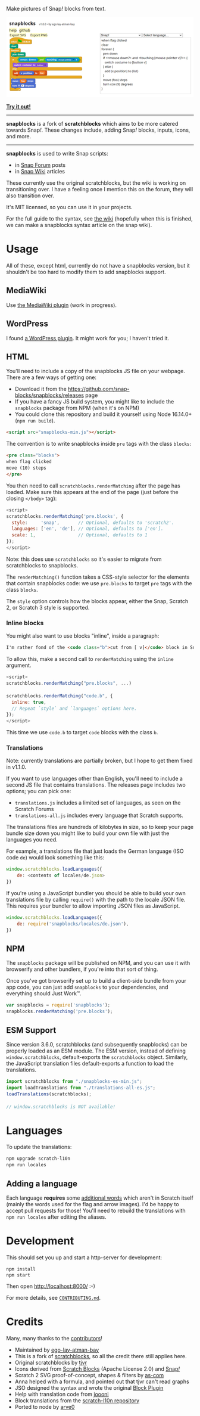 Make pictures of Snap<i>!</i> blocks from text.

[![Screenshot](./readme-assets/images/screenshot.png)](http://snap-blocks.github.io/#?style=snap&script=when%20flag%20clicked%0Aclear%0Aforever%20%7B%0A%20%20pen%20down%0A%20%20if%20%3C%3Cmouse%20down%3F%3E%20and%20%3Ctouching%20%5Bmouse-pointer%20v%5D%3F%3E%3E%20%7B%0A%20%20%20%20switch%20costume%20to%20%5Bbutton%20v%5D%0A%20%20%7D%20else%20%7B%0A%20%20%20%20add%20(x%20position)%20to%20(list)%0A%20%20%7D%0A%20%20move%20(foo)%20steps%0A%20%20turn%20ccw%20(9)%20degrees%0A%7D)


**[Try it out!](https://snap-blocks.github.io/snapblocks)**

---

**snapblocks** is a fork of **scratchblocks** which aims to be more catered towards Snap<i>!</i>. These changes include, adding Snap<i>!</i> blocks, inputs, icons, and more.

---

**snapblocks** is used to write Snap scripts:

- in [Snap Forum](https://forum.snap.berkeley.edu/) posts
- in [Snap Wiki](https://snapwiki.miraheze.org/) articles

These currently use the original scratchblocks, but the wiki is working on transitioning over. I have a feeling once I mention this on the forum, they will also transition over.

It's MIT licensed, so you can use it in your projects.

For the full guide to the syntax, see [the wiki](https://en.scratch-wiki.info/wiki/Block_Plugin/Syntax) (hopefully when this is finished, we can make a snapblocks syntax article on the snap wiki).

<!-- removed for now
# Differences from scratchblocks

As you can probably tell, snapblocks is for Snap<i>!</i>, which means that there are many things that need to be changed.

## Define block

First and foremost, the define block. There is a big issue with the scratchblocks implementation. The define keyword forces a block outline, making it impossible to create the snap "define" block. Take a look for yourself.

```scratchblocks
define ((block) :: control) [] (() @addInput :: grey ring) :: stack control
```
<img src="./readme-assets/scratchblocks/snap-define-block.png" width="40%">

This is not at all how it's supposed to look, in fact, it's very bad. Snapblocks fixes this by not forcing the define block outline, inputs, and also by changing the scratch define block syntax.

```snapblocks
define ((block)) [] (() @addInput)
```

<img src="./readme-assets/snapblocks/snap-define-block.png" width="40%">

The scratchblocks define block just takes the `define` keyword, then whatever's after is, is the new block. This may look fine, but sometimes you'll run into issues like this. Snapblocks changes the scratch define block syntax to be more strict, as in, it doesn't assume I want a weird block with a white block outline.

```snapblocks
define {block}
```

<img src="./readme-assets/snapblocks/scratch2-define-block.png" width="25%">
 -->


# Usage

All of these, except html, currently do not have a snapblocks version, but it shouldn't be too hard to modify them to add snapblocks support.

## MediaWiki

Use [the MediaWiki plugin](https://github.com/snap-blocks/mw-snapblocks) (work in progress).

## WordPress

I found [a WordPress plugin](https://github.com/tkc49/scratchblocks-for-wp).
It might work for you; I haven't tried it.

## HTML

You'll need to include a copy of the snapblocks JS file on your webpage.
There are a few ways of getting one:

* Download it from the <https://github.com/snap-blocks/snapblocks/releases> page
* If you have a fancy JS build system, you might like to include the `snapblocks` package from NPM (when it's on NPM)
* You could clone this repository and build it yourself using Node 16.14.0+ (`npm run build`).

```html
<script src="snapblocks-min.js"></script>
```

The convention is to write snapblocks inside `pre` tags with the class `blocks`:
```html
<pre class="blocks">
when flag clicked
move (10) steps
</pre>
```

You then need to call `scratchblocks.renderMatching` after the page has loaded.
Make sure this appears at the end of the page (just before the closing `</body>` tag):
```js
<script>
scratchblocks.renderMatching('pre.blocks', {
  style:     'snap',       // Optional, defaults to 'scratch2'.
  languages: ['en', 'de'], // Optional, defaults to ['en'].
  scale: 1,                // Optional, defaults to 1
});
</script>
```
Note: this does use `scratchblocks` so it's easier to migrate from scratchblocks to snapblocks.

The `renderMatching()` function takes a CSS-style selector for the elements that contain snapblocks code: we use `pre.blocks` to target `pre` tags with the class `blocks`.

The `style` option controls how the blocks appear, either the Snap, Scratch 2, or Scratch 3 style is supported.

### Inline blocks

You might also want to use blocks "inline", inside a paragraph:
```html
I'm rather fond of the <code class="b">cut from [ v]</code> block in Snap.
```

To allow this, make a second call to `renderMatching` using the `inline` argument.
```js
<script>
scratchblocks.renderMatching("pre.blocks", ...)

scratchblocks.renderMatching("code.b", {
  inline: true,
  // Repeat `style` and `languages` options here.
});
</script>
```
This time we use `code.b` to target `code` blocks with the class `b`.

### Translations

Note: currently translations are partially broken, but I hope to get them fixed in v1.1.0.

If you want to use languages other than English, you'll need to include a second JS file that contains translations.
The releases page includes two options; you can pick one:

* `translations.js` includes a limited set of languages, as seen on the Scratch Forums
* `translations-all.js` includes every language that Scratch supports.

The translations files are hundreds of kilobytes in size, so to keep your page bundle size down you might like to build your own file with just the languages you need.

For example, a translations file that just loads the German language (ISO code `de`) would look something like this:
```js
window.scratchblocks.loadLanguages({
    de: <contents of locales/de.json>
})
```

If you're using a JavaScript bundler you should be able to build your own translations file by calling `require()` with the path to the locale JSON file.
This requires your bundler to allow importing JSON files as JavaScript.
```js
window.scratchblocks.loadLanguages({
    de: require('snapblocks/locales/de.json'),
})
```

## NPM

The `snapblocks` package will be published on NPM, and you can use it with browserify and other bundlers, if you're into that sort of thing.

Once you've got browserify set up to build a client-side bundle from your app
code, you can just add `snapblocks` to your dependencies, and everything
should Just Work™.

```js
var snapblocks = require('snapblocks');
snapblocks.renderMatching('pre.blocks');
```

## ESM Support
Since version 3.6.0, scratchblocks (and subsequently snapblocks) can be properly loaded as an ESM module. The ESM version, instead of defining `window.scratchblocks`, default-exports the `scratchblocks` object. Similarly, the JavaScript translation files default-exports a function to load the translations.

```js
import scratchblocks from "./snapblocks-es-min.js";
import loadTranslations from "./translations-all-es.js";
loadTranslations(scratchblocks);

// window.scratchblocks is NOT available!
```

# Languages

To update the translations:
```sh
npm upgrade scratch-l10n
npm run locales
```

## Adding a language

Each language **requires** some [additional words](https://github.com/ego-lay-atman-bay/snapblocks/blob/master/locales-src/extra_aliases.js) which aren't in Scratch itself (mainly the words used for the flag and arrow images).
I'd be happy to accept pull requests for those! You'll need to rebuild the translations with `npm run locales` after editing the aliases.

# Development

This should set you up and start a http-server for development:

```
npm install
npm start
```

Then open <http://localhost:8000/> :-)

For more details, see [`CONTRIBUTING.md`](https://github.com/snap-blocks/snapblocks/blob/master/.github/CONTRIBUTING.md).


# Credits

Many, many thanks to the [contributors](https://github.com/snap-blocks/snapblocks/graphs/contributors)!

* Maintained by [ego-lay-atman-bay](https://github.com/ego-lay-atman-bay)
* This is a fork of [scratchblocks](https://github.com/scratchblocks/scratchblocks), so all the credit there still applies here.
* Original scratchblocks by [tjvr](https://github.com/tjvr)
* Icons derived from [Scratch Blocks](https://github.com/scratchfoundation/scratch-blocks) (Apache License 2.0) and [Snap<i>!</i>](https://github.com/jmoenig/Snap/blob/master/src/symbols.js)
* Scratch 2 SVG proof-of-concept, shapes & filters by [as-com](https://github.com/as-com)
* Anna helped with a formula, and pointed out that tjvr can't read graphs
* JSO designed the syntax and wrote the original [Block Plugin](https://en.scratch-wiki.info/wiki/Block_Plugin_\(1.4\))
* Help with translation code from [joooni](https://scratch.mit.edu/users/joooni/)
* Block translations from the [scratch-l10n repository](https://github.com/scratchfoundation/scratch-l10n/)
* Ported to node by [arve0](https://github.com/arve0)
